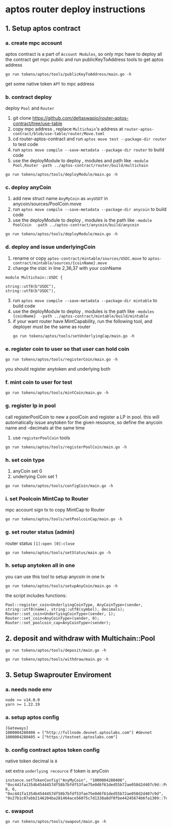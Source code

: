 # aptos router deploy instructions

## 1. Setup aptos contract 
### a. create mpc account
aptos contract is a part of `Account Modules`, so only mpc have to deploy all the contract
get mpc public and run publicKeyToAddress tools to get aptos address
```
go run tokens/aptos/tools/publicKeyToAddress/main.go -h
```
get some native token `APT` to mpc address
### b. contract deploy
deploy `Pool` and `Router` 
1. git clone https://github.com/deltaswapio/router-aptos-contract/tree/use-table
2. copy mpc address ,  replace `Multichain`'s address at `router-aptos-contract/blob/use-table/router/Move.toml`
3. cd  router-aptos-contract and run `aptos move test --package-dir router` to test code
4. run `aptos move compile --save-metadata --package-dir router` to build code 
5. use the deployModule to deploy , modules and path like `-module Pool,Router -path ../aptos-contract/router/build/multichain` 
```
go run tokens/aptos/tools/deployModule/main.go -h
```

### c. deploy anyCoin
1. add new struct name `AnyMyCoin` as `anyUSDT` in anycoin/sources/PoolCoin.move
2. run `aptos move compile --save-metadata --package-dir anycoin` to build code
3. use the deployModule to deploy , modules is the path like `-module PoolCoin  -path ../aptos-contract/anycoin/build/anycoin` 
```
go run tokens/aptos/tools/deployModule/main.go -h
```

### d. deploy and issue underlyingCoin
1. rename or copy `aptos-contract/mintable/sources/USDC.move` to `aptos-contract/mintable/sources/{coinName}.move`
2. change the `USDC` in line 2,36,37  with your coinName
```
module Multichain::USDC {

string::utf8(b"USDC"),
string::utf8(b"USDC"),

```
3. run `aptos move compile --save-metadata --package-dir mintable` to build code
4. use the deployModule to deploy , modules is the path like `-modules {coinName}  -path ../aptos-contract/mintable/build/mintable` 
5. if your want router have MintCapability, run the following tool, and deployer must be the same as router
    ```
    go run tokens/aptos/tools/setUnderlyingCap/main.go -h
    ```

### e. register coin to user so that user can hold coin
```
go run tokens/aptos/tools/registerCoin/main.go -h
```
you should register anytoken and underlying both

### f. mint coin to user for test
```
go run tokens/aptos/tools/mintCoin/main.go -h
```

### g. register lp in pool
call registerPoolCoin to new a poolCoin and register a LP in pool.
this will automatically issue anytoken for the given resource, so define the anycoin name and -decimals at the same time
1. use `registerPoolCoin`  tools 
```
go run tokens/aptos/tools/registerPoolCoin/main.go -h
```

### h. set coin type 
1. anyCoin set 0
2. underlying Coin set 1
```
go run tokens/aptos/tools/configCoin/main.go -h
```

### i. set Poolcoin MintCap to Router
mpc account sign tx to copy MintCap to Router
```
go run tokens/aptos/tools/setPoolcoinCap/main.go -h
```

### g. set router status (admin)
router status `[1]:open [0]:close`
```
go run tokens/aptos/tools/setStatus/main.go -h
```

### h. setup anytoken all in one 
you can use this tool to setup anycoin in one tx
```
go run tokens/aptos/tools/setupAnyCoin/main.go -h
```

the script includes functions: 
```
Pool::register_coin<UnderlyingCoinType, AnyCoinType>(sender, string::utf8(name), string::utf8(symbol), decimals);
Router::set_coin<UnderlyingCoinType>(sender, 1);
Router::set_coin<AnyCoinType>(sender, 0);
Router::set_poolcoin_cap<AnyCoinType>(sender);
```


## 2. deposit and withdraw with Multichain::Pool
```
go run tokens/aptos/tools/deposit/main.go -h

go run tokens/aptos/tools/withdraw/main.go -h
```


## 3. Setup Swaprouter Enviroment
### a. needs node env
```
node >= v14.0.0
yarn >= 1.22.19
```
### a. setup aptos config
```
[Gateways]
1000004280406 = ["http://fullnode.devnet.aptoslabs.com"] #devnet
1000004280405 = ["https://testnet.aptoslabs.com"]
```

### b. config contract aptos token config
native token decimal is `8`

set extra `underlying recource` if token is anyCoin
```
instance.setTokenConfig("AnyMyCoin", "1000004280406", "0xc441fa1354b4544457df58b7bfdf53fae75e0d6f61ded55b72ae058d2d407c9d::PoolCoin::AnyMyCoin", 6, 6, "0xc441fa1354b4544457df58b7bfdf53fae75e0d6f61ded55b72ae058d2d407c9d", "0x27b1c07abb2146204ba281464ace56075c7d1338a8df0fbe44245674b6fa1309::TestCoin::MyCoin")
```

### c. swapout 
```
go run tokens/aptos/tools/swapout/main.go -h
```








